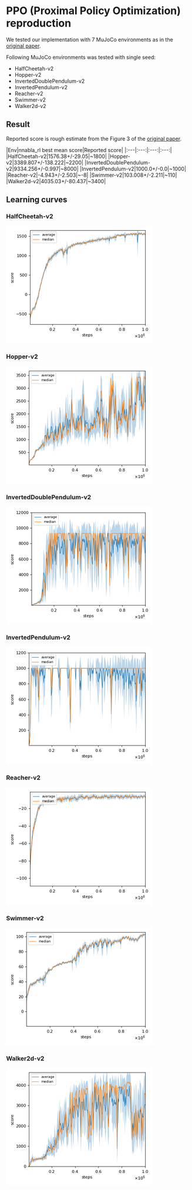 # PPO (Proximal Policy Optimization) reproduction

We tested our implementation with 7 MuJoCo environments as in the [original paper](https://arxiv.org/pdf/1707.06347.pdf). </br>

Following MuJoCo environments was tested with single seed:

- HalfCheetah-v2
- Hopper-v2
- InvertedDoublePendulum-v2
- InvertedPendulum-v2
- Reacher-v2
- Swimmer-v2
- Walker2d-v2

## Result

Reported score is rough estimate from the Figure 3 of the [original paper](https://arxiv.org/pdf/1707.06347.pdf).

|Env|nnabla_rl best mean score|Reported score|
|:---|:---:|:---:|:---:|
|HalfCheetah-v2|1576.38+/-29.05|~1800|
|Hopper-v2|3389.807+/-138.222|~2200|
|InvertedDoublePendulum-v2|9334.256+/-0.997|~8000|
|InvertedPendulum-v2|1000.0+/-0.0|~1000|
|Reacher-v2|-4.943+/-2.503|~-8|
|Swimmer-v2|103.008+/-2.211|~110|
|Walker2d-v2|4035.03+/-80.437|~3400|

## Learning curves

### HalfCheetah-v2

![HalfCheetah-v2 Result](reproduction_results/HalfCheetah-v2_results/result.png)

### Hopper-v2

![Hopper-v2 Result](reproduction_results/Hopper-v2_results/result.png)

### InvertedDoublePendulum-v2

![InvertedDoublePendulum-v2 Result](reproduction_results/InvertedDoublePendulum-v2_results/result.png)

### InvertedPendulum-v2

![InvertedPendulum-v2 Result](reproduction_results/InvertedPendulum-v2_results/result.png)

### Reacher-v2

![Reacher-v2 Result](reproduction_results/Reacher-v2_results/result.png)

### Swimmer-v2

![Swimmer-v2 Result](reproduction_results/Swimmer-v2_results/result.png)

### Walker2d-v2

![Walker2d-v2 Result](reproduction_results/Walker2d-v2_results/result.png)

